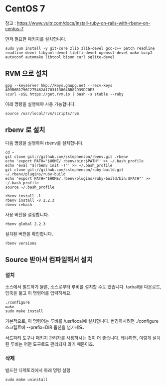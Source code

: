 # CentOS 7

참고 : https://www.vultr.com/docs/install-ruby-on-rails-with-rbenv-on-centos-7

먼저 필요한 패키지를 설치합니다.

```
sudo yum install -y git-core zlib zlib-devel gcc-c++ patch readline readline-devel libyaml-devel libffi-devel openssl-devel make bzip2 autoconf automake libtool bison curl sqlite-devel
```

## RVM 으로 설치 

```
gpg --keyserver hkp://keys.gnupg.net --recv-keys 409B6B1796C275462A1703113804BB82D39DC0E3
\curl -sSL https://get.rvm.io | bash -s stable --ruby
```

아래 명령을 실행해야 사용 가능합니다.

```
source /usr/local/rvm/scripts/rvm
```


## rbenv 로 설치

다음 명령을 실행하여 rbenv를 설치합니다.

```
cd ~
git clone git://github.com/sstephenson/rbenv.git .rbenv
echo 'export PATH="$HOME/.rbenv/bin:$PATH"' >> ~/.bash_profile
echo 'eval "$(rbenv init -)"' >> ~/.bash_profile
git clone git://github.com/sstephenson/ruby-build.git ~/.rbenv/plugins/ruby-build
echo 'export PATH="$HOME/.rbenv/plugins/ruby-build/bin:$PATH"' >> ~/.bash_profile
source ~/.bash_profile

rbenv install -l
rbenv install -v 2.2.3
rbenv rehash

```

사용 버전을 설정합니다.
```
rbenv global 2.2.3
```

설치된 버전을 확인합니다.

```
rbenv versions
```


## Source 받아서 컴파일해서 설치

### 설치

소스에서 빌드하기
물론, 소스로부터 루비를 설치할 수도 있습니다. tarball을 다운로드, 압축을 풀고 이 명령어를 입력하세요.

```
./configure
make
sudo make install
```
기본적으로, 이 명령어는 루비를 /usr/local에 설치합니다. 변경하시려면 ./configure 스크립트에 --prefix=DIR 옵션을 넘기세요.

서드파티 도구나 패키지 관리자를 사용하시는 것이 더 좋습니다. 왜냐하면, 이렇게 설치된 루비는 어떤 도구로도 관리되지 않기 때문이죠.


### 삭제

빌드한 디렉토리에서 아래 명령 실행

```
sudo make uninstall
```
